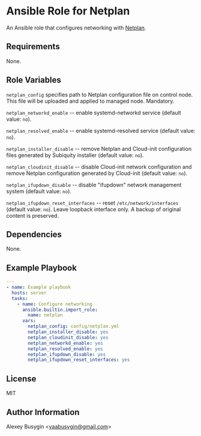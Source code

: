 Ansible Role for Netplan
========================

An Ansible role that configures networking with [Netplan][Home].

[Home]: https://netplan.io/

Requirements
------------

None.

Role Variables
--------------

`netplan_config` specifies path to Netplan configuration file on control node.
This file will be uploaded and applied to managed node. Mandatory.

`netplan_networkd_enable` -- enable systemd-networkd service
(default value: `no`).

`netplan_resolved_enable` -- enable systemd-resolved service
(default value: `no`).

`netplan_installer_disable` -- remove Netplan and Cloud-init configuration files
generated by Subiquity installer (default value: `no`).

`netplan_cloudinit_disable` -- disable Cloud-init network configuration and
remove Netplan configuration generated by Cloud-init (default value: `no`).

`netplan_ifupdown_disable` -- disable "ifupdown" network management system
(default value: `no`).

`netplan_ifupdown_reset_interfaces` -- reset `/etc/network/interfaces`
(default value: `no`). Leave loopback interface only. A backup of original
content is preserved.

Dependencies
------------

None.

Example Playbook
----------------

```yaml
---
- name: Example playbook
  hosts: server
  tasks:
    - name: Configure networking
      ansible.builtin.import_role:
        name: netplan
      vars:
        netplan_config: config/netplan.yml
        netplan_installer_disable: yes
        netplan_cloudinit_disable: yes
        netplan_networkd_enable: yes
        netplan_resolved_enable: yes
        netplan_ifupdown_disable: yes
        netplan_ifupdown_reset_interfaces: yes
```

License
-------

MIT

Author Information
------------------

Alexey Busygin \<yaabusygin@gmail.com\>
